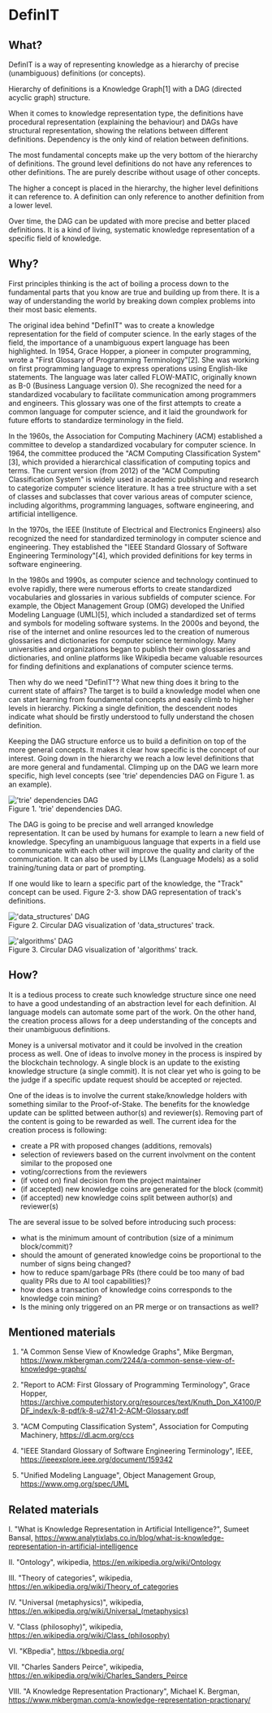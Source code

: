 # DefinIT

## What?

DefinIT is a way of representing knowledge as a hierarchy of precise (unambiguous) definitions (or concepts).

Hierarchy of definitions is a Knowledge Graph[1] with a DAG (directed acyclic graph) structure.

When it comes to knowledge representation type, the definitions have procedural 
representation (explaining the behaviour) and DAGs have structural representation, 
showing the relations between different definitions. Dependency is the only kind of relation
between definitions.

The most fundamental concepts make up the very bottom of the hierarchy of definitions. 
The ground level definitions do not have any references to other definitions. 
The are purely describe without usage of other concepts. 

The higher a concept is placed in the hierarchy, the higher level definitions it can reference to. 
A definition can only reference to another definition from a lower level. 

Over time, the DAG can be updated with more precise and better placed definitions. 
It is a kind of living, systematic knowledge representation of a specific field of knowledge.

## Why?

First principles thinking is the act of boiling a process down to the 
fundamental parts that you know are true and building up from there.
It is a way of understanding the world by breaking down complex problems into their most basic elements.

The original idea behind "DefinIT" was to create a knowledge representation for the field of computer science. 
In the early stages of the field, the importance of a unambiguous expert language has been highlighted. 
In 1954, Grace Hopper, a pioneer in computer programming, wrote a "First Glossary of Programming Terminology"[2].
She was working on first programming language to express operations using English-like statements. The language was later called FLOW-MATIC, originally known as B-0 (Business Language version 0). She recognized the need for a standardized vocabulary
to facilitate communication among programmers and engineers.
This glossary was one of the first attempts to create a common language for computer science,
and it laid the groundwork for future efforts to standardize terminology in the field.

In the 1960s, the Association for Computing Machinery (ACM) established a committee to develop a standardized vocabulary for computer science.
In 1964, the committee produced the "ACM Computing Classification System"[3], which provided a hierarchical classification of computing topics and terms.
The current version (from 2012) of the "ACM Computing Classification System" is widely used in academic publishing and research to categorize computer science literature. It has a tree structure with a set of classes and subclasses that cover various areas of computer science, including algorithms, programming languages, software engineering, and artificial intelligence.

In the 1970s, the IEEE (Institute of Electrical and Electronics Engineers) also recognized the need for standardized terminology in computer science and engineering.
They established the "IEEE Standard Glossary of Software Engineering Terminology"[4], which provided definitions for key terms in software engineering.

In the 1980s and 1990s, as computer science and technology continued to evolve rapidly,
there were numerous efforts to create standardized vocabularies and glossaries in various subfields of computer science.
For example, the Object Management Group (OMG) developed the Unified Modeling Language (UML)[5],
which included a standardized set of terms and symbols for modeling software systems.
In the 2000s and beyond, the rise of the internet and online resources led to the creation of numerous glossaries and dictionaries for computer science terminology.
Many universities and organizations began to publish their own glossaries and dictionaries,
and online platforms like Wikipedia became valuable resources for finding definitions and explanations of computer science terms.

Then why do we need "DefinIT"? What new thing does it bring to the current state of affairs? The target is to build a knowledge model when one can start learning from 
foundamental concepts and easily climb to higher levels in hierarchy. 
Picking a single definition, the descendent nodes indicate what should be 
firstly understood to fully understand the chosen definition.

Keeping the DAG structure enforce us to build a definition on top of the more general concepts. 
It makes it clear how specific is the concept of our interest. 
Going down in the hierarchy we reach a low level definitions that are more general and fundamental. 
Climping up on the DAG we learn more specific, high level concepts 
(see 'trie' dependencies DAG on Figure 1. as an example).

!['trie' dependencies DAG](./dag_definition_trie.png)  
Figure 1. 'trie' dependencies DAG.

The DAG is going to be precise and well arranged knowledge representation. 
It can be used by humans for example to learn a new field of knowledge.
Specyfing an unambiguous language that experts in a field use to communicate with each other 
will improve the quality and clarity of the communication.
It can also be used by LLMs (Language Models) as a solid training/tuning data or part of prompting.

If one would like to learn a specific part of the knowledge,
the "Track" concept can be used. Figure 2-3. show DAG representation of track's definitions.

!['data_structures' DAG](./dag_track_data_structures.png)  
Figure 2. Circular DAG visualization of 'data_structures' track.

!['algorithms' DAG](./dag_track_algorithms.png)  
Figure 3. Circular DAG visualization of 'algorithms' track.

## How?

It is a tedious process to create such knowledge structure since one need to have 
a good undestanding of an abstraction level for each definition. 
AI language models can automate some part of the work. 
On the other hand, the creation process allows for a deep understanding 
of the concepts and their unambiguous definitions.

Money is a universal motivator and it could be involved in the creation process as well. 
One of ideas to involve money in the process is inspired by the blockchain technology. 
A single block is an update to the existing knowledge structure (a single commit). 
It is not clear yet who is going to be the judge if a specific update request 
should be accepted or rejected.

One of the ideas is to involve the current stake/knowledge holders 
with something similar to the Proof-of-Stake. 
The benefits for the knowledge update can be splitted between author(s) and reviewer(s). 
Removing part of the content is going to be rewarded as well. 
The current idea for the creation process is following:

- create a PR with proposed changes (additions, removals)
- selection of reviewers based on the current involvment on the content similar to the proposed one
- voting/corrections from the reviewers
- (if voted on) final decision from the project maintainer
- (if accepted) new knowledge coins are generated for the block (commit)
- (if accepted) new knowledge coins split between author(s) and reviewer(s)

The are several issue to be solved before introducing such process:
- what is the minimum amount of contribution (size of a minimum block/commit)?
- should the amount of generated knowledge coins be proportional to the number of signs being changed? 
- how to reduce spam/garbage PRs (there could be too many of bad quality PRs due to AI tool capabilities)?
- how does a transaction of knowledge coins corresponds to the knowledge coin mining?
- Is the mining only triggered on an PR merge or on transactions as well?

## Mentioned materials

1. "A Common Sense View of Knowledge Graphs", Mike Bergman, https://www.mkbergman.com/2244/a-common-sense-view-of-knowledge-graphs/

2. "Report to ACM: First Glossary of Programming Terminology", Grace Hopper, https://archive.computerhistory.org/resources/text/Knuth_Don_X4100/PDF_index/k-8-pdf/k-8-u2741-2-ACM-Glossary.pdf

3. "ACM Computing Classification System", Association for Computing Machinery, https://dl.acm.org/ccs

4. "IEEE Standard Glossary of Software Engineering Terminology", IEEE, https://ieeexplore.ieee.org/document/159342

5. "Unified Modeling Language", Object Management Group, https://www.omg.org/spec/UML

## Related materials

I. "What is Knowledge Representation in Artificial Intelligence?", 
Sumeet Bansal, https://www.analytixlabs.co.in/blog/what-is-knowledge-representation-in-artificial-intelligence

II. "Ontology", wikipedia, https://en.wikipedia.org/wiki/Ontology

III. "Theory of categories", wikipedia, https://en.wikipedia.org/wiki/Theory_of_categories

IV. "Universal (metaphysics)", wikipedia, https://en.wikipedia.org/wiki/Universal_(metaphysics)

V. "Class (philosophy)", wikipedia, https://en.wikipedia.org/wiki/Class_(philosophy)

VI. "KBpedia", https://kbpedia.org/

VII. "Charles Sanders Peirce", wikipedia, https://en.wikipedia.org/wiki/Charles_Sanders_Peirce

VIII. "A Knowledge Representation Practionary", Michael K. Bergman, https://www.mkbergman.com/a-knowledge-representation-practionary/
